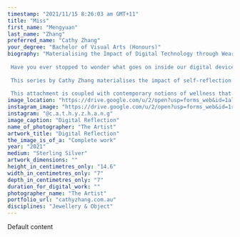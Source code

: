 ```yaml
---
timestamp: "2021/11/15 8:26:03 am GMT+11"
title: "Miss"
first_name: "Mengyuan"
last_name: "Zhang"
preferred_name: "Cathy Zhang"
your_degree: "Bachelor of Visual Arts (Honours)"
biography: "Materialising the Impact of Digital Technology through Wearable Sculpture 
 
 Have you ever stopped to wonder what goes on inside our digital devices? Or the likeness of digital landscapes to our own mindscape as we aimlessly scroll through touch screens? These two landscapes, the digital and our minds, are not so dissimilar. 
 
 This series by Cathy Zhang materialises the impact of self-reflection in our hyperconnected, digital world. Utilising digital tools and resources and gold and silversmithing techniques, Zhang has uses components found in digital devices to create works that highlight the pervasive nature of digital technology and our anxious attachment to our devices. 
 
 This attachment is coupled with contemporary notions of wellness that demand a detox from our digital lives as we confront the relentless hold of digital technology over our lives and minds. Digital components are countered with acupuncture needles which speak to this precarious balance between connection and disconnection, pain and relief."
image_location: "https://drive.google.com/u/2/open?usp=forms_web&id=1alZdeofIaBxEMkucDwTftcbGDQVJtnOs"
instagram_image: "https://drive.google.com/u/2/open?usp=forms_web&id=1rtBULyVunoiqXjtAg7csItgLOR9-TWrX"
instagram: "@c.a.t.h.y.z.h.a.n.g"
image_caption: "Digital Reflection"
name_of_photographer: "The Artist"
artwork_title: "Digital Reflection"
the_image_is_of_a: "Complete work"
year: "2021"
medium: "Sterling Silver"
artwork_dimensions: ""
height_in_centimetres_only: "14.6"
width_in_centimetres_only: "7"
depth_in_centimetres_only: "7"
duration_for_digital_work: ""
photographer_name: "The Artist"
portfolio_url: "cathyzhang.com.au"
disciplines: "Jewellery & Object"
---
```


Default content